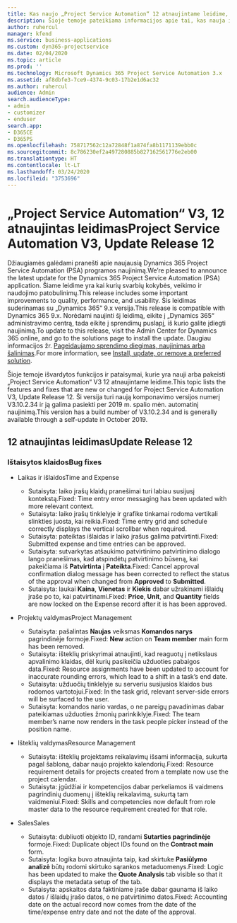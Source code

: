 ```yaml
---
title: Kas naujo „Project Service Automation“ 12 atnaujintame leidime, V3
description: Šioje temoje pateikiama informacijos apie tai, kas nauja ir pakeista „Project Service Automation“ 12 atnaujintame leidime V3.
author: ruhercul
manager: kfend
ms.service: business-applications
ms.custom: dyn365-projectservice
ms.date: 02/04/2020
ms.topic: article
ms.prod: ''
ms.technology: Microsoft Dynamics 365 Project Service Automation 3.x
ms.assetid: af8dbfe3-7ce9-4374-9c03-17b2e1d6ac32
ms.author: ruhercul
audience: Admin
search.audienceType:
- admin
- customizer
- enduser
search.app:
- D365CE
- D365PS
ms.openlocfilehash: 758717562c12a72848f1a874fa8b1171139ebb0c
ms.sourcegitcommit: 8c786230ef2a497280885b827162561776e2eb00
ms.translationtype: HT
ms.contentlocale: lt-LT
ms.lasthandoff: 03/24/2020
ms.locfileid: "3753696"
---
```

# <a name="project-service-automation-v3-update-release-12"></a><span data-ttu-id="5a805-103">„Project Service Automation“ V3, 12 atnaujintas leidimas</span><span class="sxs-lookup"><span data-stu-id="5a805-103">Project Service Automation V3, Update Release 12</span></span>
<span data-ttu-id="5a805-104">Džiaugiamės galėdami pranešti apie naujausią Dynamics 365 Project Service Automation (PSA) programos naujinimą.</span><span class="sxs-lookup"><span data-stu-id="5a805-104">We’re pleased to announce the latest update for the Dynamics 365 Project Service Automation (PSA) application.</span></span> <span data-ttu-id="5a805-105">Šiame leidime yra kai kurių svarbių kokybės, veikimo ir naudojimo patobulinimų.</span><span class="sxs-lookup"><span data-stu-id="5a805-105">This release includes some important improvements to quality, performance, and usability.</span></span> <span data-ttu-id="5a805-106">Šis leidimas suderinamas su „Dynamics 365“ 9.x versija.</span><span class="sxs-lookup"><span data-stu-id="5a805-106">This release is compatible with Dynamics 365 9.x.</span></span> <span data-ttu-id="5a805-107">Norėdami naujinti šį leidimą, eikite į „Dynamics 365“ administravimo centrą, tada eikite į sprendimų puslapį, iš kurio galite įdiegti naujinimą.</span><span class="sxs-lookup"><span data-stu-id="5a805-107">To update to this release, visit the Admin Center for Dynamics 365 online, and go to the solutions page to install the update.</span></span> <span data-ttu-id="5a805-108">Daugiau informacijos žr. [Pageidaujamo sprendimo diegimas, naujinimas arba šalinimas](https://docs.microsoft.com/power-platform/admin/install-remove-preferred-solution).</span><span class="sxs-lookup"><span data-stu-id="5a805-108">For more information, see [Install, update, or remove a preferred solution](https://docs.microsoft.com/power-platform/admin/install-remove-preferred-solution).</span></span>

<span data-ttu-id="5a805-109">Šioje temoje išvardytos funkcijos ir pataisymai, kurie yra nauji arba pakeisti „Project Service Automation“ V3 12 atnaujintame leidime.</span><span class="sxs-lookup"><span data-stu-id="5a805-109">This topic lists the features and fixes that are new or changed for Project Service Automation V3, Update Release 12.</span></span> <span data-ttu-id="5a805-110">Ši versija turi naują komponavimo versijos numerį V3.10.2.34 ir ją galima pasiekti per 2019 m. spalio mėn. automatinį naujinimą.</span><span class="sxs-lookup"><span data-stu-id="5a805-110">This version has a build number of V3.10.2.34 and is generally available through a self-update in October 2019.</span></span>

## <a name="update-release-12"></a><span data-ttu-id="5a805-111">12 atnaujintas leidimas</span><span class="sxs-lookup"><span data-stu-id="5a805-111">Update Release 12</span></span>

### <a name="bug-fixes"></a><span data-ttu-id="5a805-112">Ištaisytos klaidos</span><span class="sxs-lookup"><span data-stu-id="5a805-112">Bug fixes</span></span>

- <span data-ttu-id="5a805-113">Laikas ir išlaidos</span><span class="sxs-lookup"><span data-stu-id="5a805-113">Time and Expense</span></span>

    - <span data-ttu-id="5a805-114">Sutaisyta: laiko įrašų klaidų pranešimai turi labiau susijusį kontekstą.</span><span class="sxs-lookup"><span data-stu-id="5a805-114">Fixed: Time entry error messaging has been updated with more relevant context.</span></span>
    - <span data-ttu-id="5a805-115">Sutaisyta: laiko įrašų tinklelyje ir grafike tinkamai rodoma vertikali slinkties juosta, kai reikia.</span><span class="sxs-lookup"><span data-stu-id="5a805-115">Fixed: Time entry grid and schedule correctly displays the vertical scrollbar when required.</span></span>
    - <span data-ttu-id="5a805-116">Sutaisyta: pateiktas išlaidas ir laiko įrašus galima patvirtinti.</span><span class="sxs-lookup"><span data-stu-id="5a805-116">Fixed: Submitted expense and time entries can be approved.</span></span>
    - <span data-ttu-id="5a805-117">Sutaisyta: sutvarkytas atšaukimo patvirtinimo patvirtinimo dialogo lango pranešimas, kad atspindėtų patvirtinimo būseną, kai pakeičiama iš **Patvirtinta** į **Pateikta**.</span><span class="sxs-lookup"><span data-stu-id="5a805-117">Fixed: Cancel approval confirmation dialog message has been corrected to reflect the status of the approval when changed from **Approved** to **Submitted**.</span></span>
    - <span data-ttu-id="5a805-118">Sutaisyta: laukai **Kaina**, **Vienetas** ir **Kiekis** dabar užrakinami išlaidų įraše po to, kai patvirtinami.</span><span class="sxs-lookup"><span data-stu-id="5a805-118">Fixed: **Price**, **Unit**, and **Quantity** fields are now locked on the Expense record after it is has been approved.</span></span>

- <span data-ttu-id="5a805-119">Projektų valdymas</span><span class="sxs-lookup"><span data-stu-id="5a805-119">Project Management</span></span>

    - <span data-ttu-id="5a805-120">Sutaisyta: pašalintas **Naujas** veiksmas **Komandos narys** pagrindinėje formoje.</span><span class="sxs-lookup"><span data-stu-id="5a805-120">Fixed: **New** action on **Team member** main form has been removed.</span></span>
    - <span data-ttu-id="5a805-121">Sutaisyta: išteklių priskyrimai atnaujinti, kad reaguotų į netikslaus apvalinimo klaidas, dėl kurių pasikeičia užduoties pabaigos data.</span><span class="sxs-lookup"><span data-stu-id="5a805-121">Fixed: Resource assignments have been updated to account for inaccurate rounding errors, which lead to a shift in a task’s end date.</span></span>
    - <span data-ttu-id="5a805-122">Sutaisyta: užduočių tinklelyje su serveriu susijusios klaidos bus rodomos vartotojui.</span><span class="sxs-lookup"><span data-stu-id="5a805-122">Fixed: In the task grid, relevant server-side errors will be surfaced to the user.</span></span>
    - <span data-ttu-id="5a805-123">Sutaisyta: komandos nario vardas, o ne pareigų pavadinimas dabar pateikiamas užduoties žmonių parinkiklyje.</span><span class="sxs-lookup"><span data-stu-id="5a805-123">Fixed: The team member’s name now renders in the task people picker instead of the position name.</span></span>

- <span data-ttu-id="5a805-124">Išteklių valdymas</span><span class="sxs-lookup"><span data-stu-id="5a805-124">Resource Management</span></span>

    - <span data-ttu-id="5a805-125">Sutaisyta: išteklių projektams reikalavimų išsami informacija, sukurta pagal šabloną, dabar naujo projekto kalendorių.</span><span class="sxs-lookup"><span data-stu-id="5a805-125">Fixed: Resource requirement details for projects created from a template now use the project calendar.</span></span>
    - <span data-ttu-id="5a805-126">Sutaisyta: įgūdžiai ir kompetencijos dabar perkeliamos iš vaidmens pagrindinių duomenų į išteklių reikalavimą, sukurtą tam vaidmeniui.</span><span class="sxs-lookup"><span data-stu-id="5a805-126">Fixed: Skills and competencies now default from role master data to the resource requirement created for that role.</span></span>

- <span data-ttu-id="5a805-127">Sales</span><span class="sxs-lookup"><span data-stu-id="5a805-127">Sales</span></span>

    - <span data-ttu-id="5a805-128">Sutaisyta: dubliuoti objekto ID, randami **Sutarties pagrindinėje** formoje.</span><span class="sxs-lookup"><span data-stu-id="5a805-128">Fixed: Duplicate object IDs found on the **Contract main** form.</span></span>
    - <span data-ttu-id="5a805-129">Sutaisyta: logika buvo atnaujinta taip, kad skirtuke **Pasiūlymo analizė** būtų rodomi skirtuko sąrankos metaduomenys.</span><span class="sxs-lookup"><span data-stu-id="5a805-129">Fixed: Logic has been updated to make the **Quote Analysis** tab visible so that it displays the metadata setup of the tab.</span></span>
    - <span data-ttu-id="5a805-130">Sutaisyta: apskaitos data faktiniame įraše dabar gaunama iš laiko datos / išlaidų įrašo datos, o ne patvirtinimo datos.</span><span class="sxs-lookup"><span data-stu-id="5a805-130">Fixed: Accounting date on the actual record now comes from the date of the time/expense entry date and not the date of the approval.</span></span>
